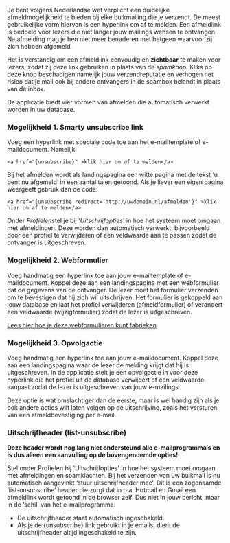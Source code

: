 Je bent volgens Nederlandse wet verplicht een duidelijke
afmeldmogelijkheid te bieden bij elke bulkmailing die je verzendt. De
meest gebruikelijke vorm hiervan is een hyperlink om af te melden. Een
afmeldlink is bedoeld voor lezers die niet langer jouw mailings wensen
te ontvangen. Na afmelding mag je hen niet meer benaderen met hetgeen
waarvoor zij zich hebben afgemeld.

Het is verstandig om een afmeldlink eenvoudig en **zichtbaar** te maken
voor lezers, zodat zij deze link gebruiken in plaats van de *spamknop*.
Kliks op deze knop beschadigen namelijk jouw verzendreputatie en
verhogen het risico dat je mail ook bij andere ontvangers in de spambox
belandt in plaats van de inbox.

De applicatie biedt vier vormen van afmelden die automatisch verwerkt
worden in uw database.

### Mogelijkheid 1. Smarty unsubscribe link

Voeg een hyperlink met speciale code toe aan het e-mailtemplate of
e-maildocument. Namelijk:

`<a href="{unsubscribe}" >klik hier om af te melden</a>`

Bij het afmelden wordt als landingspagina een witte pagina met de tekst
‘u bent nu afgemeld’ in een aantal talen getoond. Als je liever een
eigen pagina weergeeft gebruik dan de code:

`<a href="{unsubscribe redirect='http://uwdomein.nl/afmelden'}" >klik hier om af te melden</a>`

Onder *Profielen*stel je bij '*Uitschrijfopties*' in hoe het systeem
moet omgaan met afmeldingen. Deze worden dan automatisch verwerkt,
bijvoorbeeld door een profiel te verwijderen of een veldwaarde aan te
passen zodat de ontvanger is uitgeschreven.

### Mogelijkheid 2. Webformulier

Voeg handmatig een hyperlink toe aan jouw e-mailtemplate of
e-maildocument. Koppel deze aan een landingspagina met een webformulier
dat de gegevens van de ontvanger. De lezer moet het formulier verzenden
om te bevestigen dat hij zich wil uitschrijven. Het formulier is
gekoppeld aan jouw database en laat het profiel verwijderen
(afmeldformulier) of verandert een veldwaarde (wijzigformulier) zodat de
lezer is uitgeschreven.

[Lees hier hoe je deze webformulieren kunt
fabrieken](http://www.copernica.com/nl/ondersteuning/webformulieren)

### Mogelijkheid 3. Opvolgactie

Voeg handmatig een hyperlink toe aan jouw e-maildocument. Koppel deze
aan een landingspagina waar de lezer de melding krijgt dat hij is
uitgeschreven. In de applicatie stelt je een opvolgactie in voor deze
hyperlink die het profiel uit de database verwijdert of een veldwaarde
aanpast zodat de lezer is uitgeschreven van jouw e-mailings.

Deze optie is wat omslachtiger dan de eerste, maar is wel handig zijn
als je ook andere acties wilt laten volgen op de uitschrijving, zoals
het versturen van een afmeldbevestiging per e-mail.

### Uitschrijfheader (list-unsubscribe)

**Deze header wordt nog lang niet ondersteund alle e-mailprogramma’s en
is dus alleen een aanvulling op de bovengenoemde opties!**

Stel onder Profielen bij 'Uitschrijfopties' in hoe het systeem moet
omgaan met afmeldingen en spamklachten. Bij het verzenden van uw
bulkmail is nu automatisch aangevinkt ‘stuur uitschrijfheader mee’. Dit
is een zogenaamde ‘list-unsubscribe’ header die zorgt dat in o.a.
Hotmail en Gmail een afmeldlink wordt getoond in de browser zelf. Dus
niet in jouw bericht, maar in de ‘schil’ van het e-mailprogramma.

-   De uitschrijfheader staat automatisch ingeschakeld.
-   Als je de {unsubscribe} link gebruikt in je emails, dient de
    uitschrijfheader altijd ingeschakeld te zijn.

 
